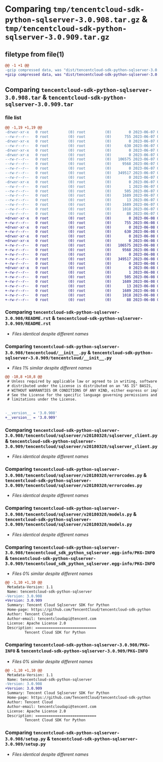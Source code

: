 # Comparing `tmp/tencentcloud-sdk-python-sqlserver-3.0.908.tar.gz` & `tmp/tencentcloud-sdk-python-sqlserver-3.0.909.tar.gz`

## filetype from file(1)

```diff
@@ -1 +1 @@
-gzip compressed data, was "dist/tencentcloud-sdk-python-sqlserver-3.0.908.tar", last modified: Wed Jun  7 00:31:21 2023, max compression
+gzip compressed data, was "dist/tencentcloud-sdk-python-sqlserver-3.0.909.tar", last modified: Thu Jun  8 00:32:18 2023, max compression
```

## Comparing `tencentcloud-sdk-python-sqlserver-3.0.908.tar` & `tencentcloud-sdk-python-sqlserver-3.0.909.tar`

### file list

```diff
@@ -1,19 +1,19 @@
-drwxr-xr-x   0 root         (0) root         (0)        0 2023-06-07 00:31:21.000000 tencentcloud-sdk-python-sqlserver-3.0.908/
--rw-r--r--   0 root         (0) root         (0)      755 2023-06-07 00:31:21.000000 tencentcloud-sdk-python-sqlserver-3.0.908/README.rst
-drwxr-xr-x   0 root         (0) root         (0)        0 2023-06-07 00:31:21.000000 tencentcloud-sdk-python-sqlserver-3.0.908/tencentcloud/
--rw-r--r--   0 root         (0) root         (0)      630 2023-06-07 00:31:21.000000 tencentcloud-sdk-python-sqlserver-3.0.908/tencentcloud/__init__.py
-drwxr-xr-x   0 root         (0) root         (0)        0 2023-06-07 00:31:21.000000 tencentcloud-sdk-python-sqlserver-3.0.908/tencentcloud/sqlserver/
-drwxr-xr-x   0 root         (0) root         (0)        0 2023-06-07 00:31:21.000000 tencentcloud-sdk-python-sqlserver-3.0.908/tencentcloud/sqlserver/v20180328/
--rw-r--r--   0 root         (0) root         (0)   106575 2023-06-07 00:31:21.000000 tencentcloud-sdk-python-sqlserver-3.0.908/tencentcloud/sqlserver/v20180328/sqlserver_client.py
--rw-r--r--   0 root         (0) root         (0)     9568 2023-06-07 00:31:21.000000 tencentcloud-sdk-python-sqlserver-3.0.908/tencentcloud/sqlserver/v20180328/errorcodes.py
--rw-r--r--   0 root         (0) root         (0)        0 2023-06-07 00:31:21.000000 tencentcloud-sdk-python-sqlserver-3.0.908/tencentcloud/sqlserver/v20180328/__init__.py
--rw-r--r--   0 root         (0) root         (0)   349517 2023-06-07 00:31:21.000000 tencentcloud-sdk-python-sqlserver-3.0.908/tencentcloud/sqlserver/v20180328/models.py
--rw-r--r--   0 root         (0) root         (0)        0 2023-06-07 00:31:21.000000 tencentcloud-sdk-python-sqlserver-3.0.908/tencentcloud/sqlserver/__init__.py
-drwxr-xr-x   0 root         (0) root         (0)        0 2023-06-07 00:31:21.000000 tencentcloud-sdk-python-sqlserver-3.0.908/tencentcloud_sdk_python_sqlserver.egg-info/
--rw-r--r--   0 root         (0) root         (0)        1 2023-06-07 00:31:21.000000 tencentcloud-sdk-python-sqlserver-3.0.908/tencentcloud_sdk_python_sqlserver.egg-info/dependency_links.txt
--rw-r--r--   0 root         (0) root         (0)      505 2023-06-07 00:31:21.000000 tencentcloud-sdk-python-sqlserver-3.0.908/tencentcloud_sdk_python_sqlserver.egg-info/SOURCES.txt
--rw-r--r--   0 root         (0) root         (0)     1689 2023-06-07 00:31:21.000000 tencentcloud-sdk-python-sqlserver-3.0.908/tencentcloud_sdk_python_sqlserver.egg-info/PKG-INFO
--rw-r--r--   0 root         (0) root         (0)       13 2023-06-07 00:31:21.000000 tencentcloud-sdk-python-sqlserver-3.0.908/tencentcloud_sdk_python_sqlserver.egg-info/top_level.txt
--rw-r--r--   0 root         (0) root         (0)     1689 2023-06-07 00:31:21.000000 tencentcloud-sdk-python-sqlserver-3.0.908/PKG-INFO
--rw-r--r--   0 root         (0) root         (0)     1018 2023-06-07 00:31:21.000000 tencentcloud-sdk-python-sqlserver-3.0.908/setup.py
--rw-r--r--   0 root         (0) root         (0)       88 2023-06-07 00:31:21.000000 tencentcloud-sdk-python-sqlserver-3.0.908/setup.cfg
+drwxr-xr-x   0 root         (0) root         (0)        0 2023-06-08 00:32:18.000000 tencentcloud-sdk-python-sqlserver-3.0.909/
+-rw-r--r--   0 root         (0) root         (0)      755 2023-06-08 00:32:18.000000 tencentcloud-sdk-python-sqlserver-3.0.909/README.rst
+drwxr-xr-x   0 root         (0) root         (0)        0 2023-06-08 00:32:18.000000 tencentcloud-sdk-python-sqlserver-3.0.909/tencentcloud/
+-rw-r--r--   0 root         (0) root         (0)      630 2023-06-08 00:32:18.000000 tencentcloud-sdk-python-sqlserver-3.0.909/tencentcloud/__init__.py
+drwxr-xr-x   0 root         (0) root         (0)        0 2023-06-08 00:32:18.000000 tencentcloud-sdk-python-sqlserver-3.0.909/tencentcloud/sqlserver/
+drwxr-xr-x   0 root         (0) root         (0)        0 2023-06-08 00:32:18.000000 tencentcloud-sdk-python-sqlserver-3.0.909/tencentcloud/sqlserver/v20180328/
+-rw-r--r--   0 root         (0) root         (0)   106575 2023-06-08 00:32:18.000000 tencentcloud-sdk-python-sqlserver-3.0.909/tencentcloud/sqlserver/v20180328/sqlserver_client.py
+-rw-r--r--   0 root         (0) root         (0)     9568 2023-06-08 00:32:18.000000 tencentcloud-sdk-python-sqlserver-3.0.909/tencentcloud/sqlserver/v20180328/errorcodes.py
+-rw-r--r--   0 root         (0) root         (0)        0 2023-06-08 00:32:18.000000 tencentcloud-sdk-python-sqlserver-3.0.909/tencentcloud/sqlserver/v20180328/__init__.py
+-rw-r--r--   0 root         (0) root         (0)   349517 2023-06-08 00:32:18.000000 tencentcloud-sdk-python-sqlserver-3.0.909/tencentcloud/sqlserver/v20180328/models.py
+-rw-r--r--   0 root         (0) root         (0)        0 2023-06-08 00:32:18.000000 tencentcloud-sdk-python-sqlserver-3.0.909/tencentcloud/sqlserver/__init__.py
+drwxr-xr-x   0 root         (0) root         (0)        0 2023-06-08 00:32:18.000000 tencentcloud-sdk-python-sqlserver-3.0.909/tencentcloud_sdk_python_sqlserver.egg-info/
+-rw-r--r--   0 root         (0) root         (0)        1 2023-06-08 00:32:18.000000 tencentcloud-sdk-python-sqlserver-3.0.909/tencentcloud_sdk_python_sqlserver.egg-info/dependency_links.txt
+-rw-r--r--   0 root         (0) root         (0)      505 2023-06-08 00:32:18.000000 tencentcloud-sdk-python-sqlserver-3.0.909/tencentcloud_sdk_python_sqlserver.egg-info/SOURCES.txt
+-rw-r--r--   0 root         (0) root         (0)     1689 2023-06-08 00:32:18.000000 tencentcloud-sdk-python-sqlserver-3.0.909/tencentcloud_sdk_python_sqlserver.egg-info/PKG-INFO
+-rw-r--r--   0 root         (0) root         (0)       13 2023-06-08 00:32:18.000000 tencentcloud-sdk-python-sqlserver-3.0.909/tencentcloud_sdk_python_sqlserver.egg-info/top_level.txt
+-rw-r--r--   0 root         (0) root         (0)     1689 2023-06-08 00:32:18.000000 tencentcloud-sdk-python-sqlserver-3.0.909/PKG-INFO
+-rw-r--r--   0 root         (0) root         (0)     1018 2023-06-08 00:32:18.000000 tencentcloud-sdk-python-sqlserver-3.0.909/setup.py
+-rw-r--r--   0 root         (0) root         (0)       88 2023-06-08 00:32:18.000000 tencentcloud-sdk-python-sqlserver-3.0.909/setup.cfg
```

### Comparing `tencentcloud-sdk-python-sqlserver-3.0.908/README.rst` & `tencentcloud-sdk-python-sqlserver-3.0.909/README.rst`

 * *Files identical despite different names*

### Comparing `tencentcloud-sdk-python-sqlserver-3.0.908/tencentcloud/__init__.py` & `tencentcloud-sdk-python-sqlserver-3.0.909/tencentcloud/__init__.py`

 * *Files 1% similar despite different names*

```diff
@@ -10,8 +10,8 @@
 # Unless required by applicable law or agreed to in writing, software
 # distributed under the License is distributed on an "AS IS" BASIS,
 # WITHOUT WARRANTIES OR CONDITIONS OF ANY KIND, either express or implied.
 # See the License for the specific language governing permissions and
 # limitations under the License.
 
 
-__version__ = '3.0.908'
+__version__ = '3.0.909'
```

### Comparing `tencentcloud-sdk-python-sqlserver-3.0.908/tencentcloud/sqlserver/v20180328/sqlserver_client.py` & `tencentcloud-sdk-python-sqlserver-3.0.909/tencentcloud/sqlserver/v20180328/sqlserver_client.py`

 * *Files identical despite different names*

### Comparing `tencentcloud-sdk-python-sqlserver-3.0.908/tencentcloud/sqlserver/v20180328/errorcodes.py` & `tencentcloud-sdk-python-sqlserver-3.0.909/tencentcloud/sqlserver/v20180328/errorcodes.py`

 * *Files identical despite different names*

### Comparing `tencentcloud-sdk-python-sqlserver-3.0.908/tencentcloud/sqlserver/v20180328/models.py` & `tencentcloud-sdk-python-sqlserver-3.0.909/tencentcloud/sqlserver/v20180328/models.py`

 * *Files identical despite different names*

### Comparing `tencentcloud-sdk-python-sqlserver-3.0.908/tencentcloud_sdk_python_sqlserver.egg-info/PKG-INFO` & `tencentcloud-sdk-python-sqlserver-3.0.909/tencentcloud_sdk_python_sqlserver.egg-info/PKG-INFO`

 * *Files 0% similar despite different names*

```diff
@@ -1,10 +1,10 @@
 Metadata-Version: 1.1
 Name: tencentcloud-sdk-python-sqlserver
-Version: 3.0.908
+Version: 3.0.909
 Summary: Tencent Cloud Sqlserver SDK for Python
 Home-page: https://github.com/TencentCloud/tencentcloud-sdk-python
 Author: Tencent Cloud
 Author-email: tencentcloudapi@tencent.com
 License: Apache License 2.0
 Description: ============================
         Tencent Cloud SDK for Python
```

### Comparing `tencentcloud-sdk-python-sqlserver-3.0.908/PKG-INFO` & `tencentcloud-sdk-python-sqlserver-3.0.909/PKG-INFO`

 * *Files 0% similar despite different names*

```diff
@@ -1,10 +1,10 @@
 Metadata-Version: 1.1
 Name: tencentcloud-sdk-python-sqlserver
-Version: 3.0.908
+Version: 3.0.909
 Summary: Tencent Cloud Sqlserver SDK for Python
 Home-page: https://github.com/TencentCloud/tencentcloud-sdk-python
 Author: Tencent Cloud
 Author-email: tencentcloudapi@tencent.com
 License: Apache License 2.0
 Description: ============================
         Tencent Cloud SDK for Python
```

### Comparing `tencentcloud-sdk-python-sqlserver-3.0.908/setup.py` & `tencentcloud-sdk-python-sqlserver-3.0.909/setup.py`

 * *Files identical despite different names*

